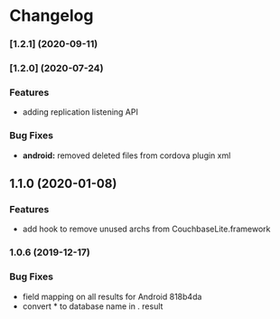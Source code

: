 # Changelog



### [1.2.1] (2020-09-11)

### [1.2.0] (2020-07-24)


### Features

* adding replication listening API 


### Bug Fixes

* **android:** removed deleted files from cordova plugin xml 

## 1.1.0 (2020-01-08)


### Features

* add hook to remove unused archs from CouchbaseLite.framework 

### 1.0.6 (2019-12-17)


### Bug Fixes

* field mapping on all results for Android 818b4da
* convert * to database name in . result 
